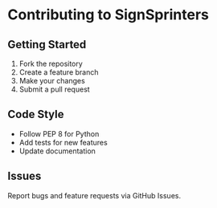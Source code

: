 # Contributing to SignSprinters

## Getting Started
1. Fork the repository
2. Create a feature branch
3. Make your changes
4. Submit a pull request

## Code Style
- Follow PEP 8 for Python
- Add tests for new features
- Update documentation

## Issues
Report bugs and feature requests via GitHub Issues.
